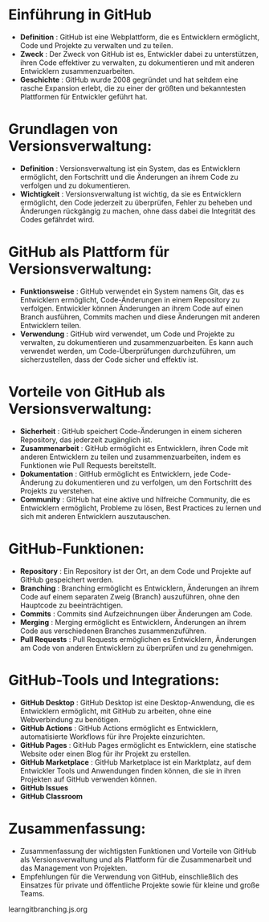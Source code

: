 # Einführung in GitHub

- **Definition** : GitHub ist eine Webplattform, die es Entwicklern ermöglicht, Code und Projekte zu verwalten und zu teilen.
- **Zweck** : Der Zweck von GitHub ist es, Entwickler dabei zu unterstützen, ihren Code effektiver zu verwalten, zu dokumentieren und mit anderen Entwicklern zusammenzuarbeiten.
- **Geschichte** : GitHub wurde 2008 gegründet und hat seitdem eine rasche Expansion erlebt, die zu einer der größten und bekanntesten Plattformen für Entwickler geführt hat.

# Grundlagen von Versionsverwaltung:

- **Definition** : Versionsverwaltung ist ein System, das es Entwicklern ermöglicht, den Fortschritt und die Änderungen an ihrem Code zu verfolgen und zu dokumentieren.
- **Wichtigkeit** : Versionsverwaltung ist wichtig, da sie es Entwicklern ermöglicht, den Code jederzeit zu überprüfen, Fehler zu beheben und Änderungen rückgängig zu machen, ohne dass dabei die Integrität des Codes gefährdet wird.

# GitHub als Plattform für Versionsverwaltung:

- **Funktionsweise** : GitHub verwendet ein System namens Git, das es Entwicklern ermöglicht, Code-Änderungen in einem Repository zu verfolgen. Entwickler können Änderungen an ihrem Code auf einen Branch ausführen, Commits machen und diese Änderungen mit anderen Entwicklern teilen.
- **Verwendung** : GitHub wird verwendet, um Code und Projekte zu verwalten, zu dokumentieren und zusammenzuarbeiten. Es kann auch verwendet werden, um Code-Überprüfungen durchzuführen, um sicherzustellen, dass der Code sicher und effektiv ist.

# Vorteile von GitHub als Versionsverwaltung:

- **Sicherheit** : GitHub speichert Code-Änderungen in einem sicheren Repository, das jederzeit zugänglich ist.
- **Zusammenarbeit** : GitHub ermöglicht es Entwicklern, ihren Code mit anderen Entwicklern zu teilen und zusammenzuarbeiten, indem es Funktionen wie Pull Requests bereitstellt.
- **Dokumentation** : GitHub ermöglicht es Entwicklern, jede Code-Änderung zu dokumentieren und zu verfolgen, um den Fortschritt des Projekts zu verstehen.
- **Community** : GitHub hat eine aktive und hilfreiche Community, die es Entwicklern ermöglicht, Probleme zu lösen, Best Practices zu lernen und sich mit anderen Entwicklern auszutauschen.

# GitHub-Funktionen:

- **Repository** : Ein Repository ist der Ort, an dem Code und Projekte auf GitHub gespeichert werden.
- **Branching** : Branching ermöglicht es Entwicklern, Änderungen an ihrem Code auf einem separaten Zweig (Branch) auszuführen, ohne den Hauptcode zu beeinträchtigen.
- **Commits** : Commits sind Aufzeichnungen über Änderungen am Code.
- **Merging** : Merging ermöglicht es Entwicklern, Änderungen an ihrem Code aus verschiedenen Branches zusammenzuführen.
- **Pull Requests** : Pull Requests ermöglichen es Entwicklern, Änderungen am Code von anderen Entwicklern zu überprüfen und zu genehmigen.

# GitHub-Tools und Integrations:

- **GitHub Desktop** : GitHub Desktop ist eine Desktop-Anwendung, die es Entwicklern ermöglicht, mit GitHub zu arbeiten, ohne eine Webverbindung zu benötigen.
- **GitHub Actions** : GitHub Actions ermöglicht es Entwicklern, automatisierte Workflows für ihre Projekte einzurichten.
- **GitHub Pages** : GitHub Pages ermöglicht es Entwicklern, eine statische Website oder einen Blog für ihr Projekt zu erstellen.
- **GitHub Marketplace** : GitHub Marketplace ist ein Marktplatz, auf dem Entwickler Tools und Anwendungen finden können, die sie in ihren Projekten auf GitHub verwenden können.
- **GitHub Issues**
- **GitHub Classroom**

# Zusammenfassung:

- Zusammenfassung der wichtigsten Funktionen und Vorteile von GitHub als Versionsverwaltung und als Plattform für die Zusammenarbeit und das Management von Projekten.
- Empfehlungen für die Verwendung von GitHub, einschließlich des Einsatzes für private und öffentliche Projekte sowie für kleine und große Teams.


learngitbranching.js.org
